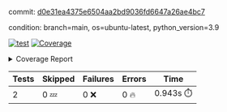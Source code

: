 commit: [d0e31ea4375e6504aa2bd9036fd6647a26ae4bc7](https://github.com/rcmdnk/s3-reader/tree/d0e31ea4375e6504aa2bd9036fd6647a26ae4bc7)

condition: branch=main, os=ubuntu-latest, python_version=3.9

[![test](https://github.com/rcmdnk/s3-reader/actions/workflows/test.yml/badge.svg)](https://github.com/rcmdnk/s3-reader/actions/runs/10256816607)
<a href="https://github.com/rcmdnk/s3-reader/blob/d0e31ea4375e6504aa2bd9036fd6647a26ae4bc7/README.md"><img alt="Coverage" src="https://img.shields.io/badge/Coverage-36%25-red.svg" /></a><details><summary>Coverage Report </summary><table><tr><th>File</th><th>Stmts</th><th>Miss</th><th>Cover</th><th>Missing</th></tr><tbody><tr><td colspan="5"><b>src/s3_reader</b></td></tr><tr><td>&nbsp; &nbsp;<a href="https://github.com/rcmdnk/s3-reader/blob/d0e31ea4375e6504aa2bd9036fd6647a26ae4bc7/src/s3_reader/file.py">file.py</a></td><td>89</td><td>60</td><td>33%</td><td><a href="https://github.com/rcmdnk/s3-reader/blob/d0e31ea4375e6504aa2bd9036fd6647a26ae4bc7/src/s3_reader/file.py#L59-L62">59&ndash;62</a>, <a href="https://github.com/rcmdnk/s3-reader/blob/d0e31ea4375e6504aa2bd9036fd6647a26ae4bc7/src/s3_reader/file.py#L65">65</a>, <a href="https://github.com/rcmdnk/s3-reader/blob/d0e31ea4375e6504aa2bd9036fd6647a26ae4bc7/src/s3_reader/file.py#L68-L75">68&ndash;75</a>, <a href="https://github.com/rcmdnk/s3-reader/blob/d0e31ea4375e6504aa2bd9036fd6647a26ae4bc7/src/s3_reader/file.py#L78-L80">78&ndash;80</a>, <a href="https://github.com/rcmdnk/s3-reader/blob/d0e31ea4375e6504aa2bd9036fd6647a26ae4bc7/src/s3_reader/file.py#L84-L90">84&ndash;90</a>, <a href="https://github.com/rcmdnk/s3-reader/blob/d0e31ea4375e6504aa2bd9036fd6647a26ae4bc7/src/s3_reader/file.py#L94-L98">94&ndash;98</a>, <a href="https://github.com/rcmdnk/s3-reader/blob/d0e31ea4375e6504aa2bd9036fd6647a26ae4bc7/src/s3_reader/file.py#L103-L148">103&ndash;148</a>, <a href="https://github.com/rcmdnk/s3-reader/blob/d0e31ea4375e6504aa2bd9036fd6647a26ae4bc7/src/s3_reader/file.py#L151-L165">151&ndash;165</a></td></tr><tr><td><b>TOTAL</b></td><td><b>94</b></td><td><b>60</b></td><td><b>36%</b></td><td>&nbsp;</td></tr></tbody></table></details>

| Tests | Skipped | Failures | Errors | Time |
| ----- | ------- | -------- | -------- | ------------------ |
| 2 | 0 :zzz: | 0 :x: | 0 :fire: | 0.943s :stopwatch: |

